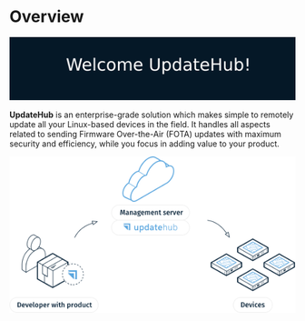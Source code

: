 # Overview

![](../.gitbook/assets/welcomeupdatehub.png)

**UpdateHub** is an enterprise-grade solution which makes simple to remotely update all your Linux-based devices in the field. It handles all aspects related to sending Firmware Over-the-Air \(FOTA\) updates with maximum security and efficiency, while you focus in adding value to your product.

![](../.gitbook/assets/workflow.png)

